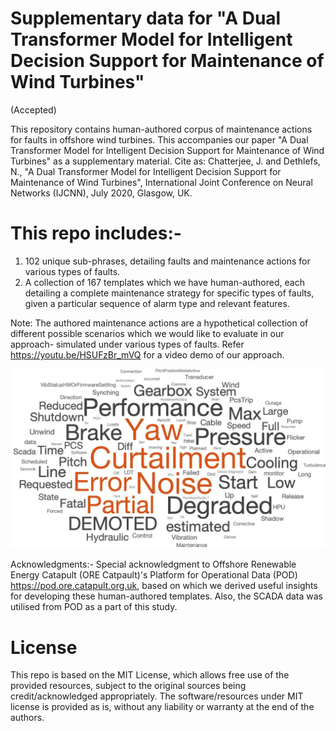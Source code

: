 # Supplementary data for "A Dual Transformer Model for Intelligent Decision Support for Maintenance of Wind Turbines"

(Accepted)


This repository contains human-authored corpus of maintenance actions for faults in offshore wind turbines. This accompanies our paper
"A Dual Transformer Model for Intelligent Decision Support for Maintenance of Wind Turbines" as a supplementary material.
Cite as: Chatterjee, J. and Dethlefs, N., "A Dual Transformer Model for Intelligent Decision Support for Maintenance of Wind Turbines", International Joint Conference on Neural Networks (IJCNN), July 2020, Glasgow, UK.

# This repo includes:-
1. 102 unique sub-phrases, detailing faults and maintenance actions for various types of faults.
2. A collection of 167 templates which we have human-authored, each detailing a complete maintenance strategy for specific types of faults, given a particular sequence
of alarm type and relevant features.

Note: The authored maintenance actions are a hypothetical collection of different possible scenarios which we would like to evaluate in our approach- simulated under various types of faults.
Refer https://youtu.be/HSUFzBr_mVQ for a video demo of our approach.

![Wordcloud for event descriptions of alarms in the turbine](https://github.com/joyjitchatterjee/TurbineMaintenanceTemplates/blob/master/Wordcloud_EventDescriptions_DualTransformer.png
)

Acknowledgments:-
Special acknowledgment to Offshore Renewable Energy Catapult (ORE Catpault)'s Platform for Operational Data (POD) https://pod.ore.catapult.org.uk, based on which we derived
useful insights for developing these human-authored templates. Also, the SCADA data was utilised from POD as a part of this study.

# License

This repo is based on the MIT License, which allows free use of the provided resources, subject to the original sources being credit/acknowledged appropriately. The software/resources under MIT license is provided as is, without any liability or warranty at the end of the authors.
